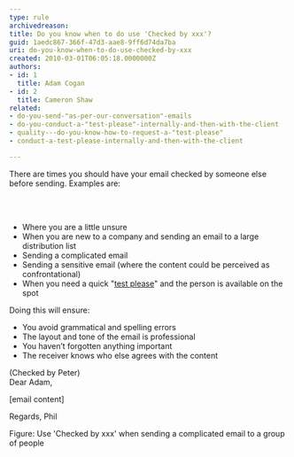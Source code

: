 ```yaml
---
type: rule
archivedreason: 
title: Do you know when to do use 'Checked by xxx'?
guid: 1aedc867-366f-47d3-aae8-9ff6d74da7ba
uri: do-you-know-when-to-do-use-checked-by-xxx
created: 2010-03-01T06:05:18.0000000Z
authors:
- id: 1
  title: Adam Cogan
- id: 2
  title: Cameron Shaw
related:
- do-you-send-"as-per-our-conversation"-emails
- do-you-conduct-a-"test-please"-internally-and-then-with-the-client
- quality---do-you-know-how-to-request-a-"test-please"
- conduct-a-test-please-internally-and-then-with-the-client

---
```



​There are times you should have your email checked by someone else before sending. Examples are&#58;<br>

<br><excerpt class='endintro'></excerpt><br>
<ul>
    <li>Where you are a little unsure</li>
    <li>When you are new to a company and sending an email to a large distribution list</li>
    <li>Sending a complicated email</li>
    <li>Sending a sensitive email (where the content could be perceived as confrontational)</li><li>When you need a quick &quot;<a href="/Management/RulesToSuccessfulProjects/Pages/InternalTestPlease.aspx">test please</a>&quot;&#160;an​d the person is available on the spot</li>
</ul>
<p>Doing this will ensure&#58;</p>
<ul>
    <li>You avoid grammatical and spelling errors </li>
    <li>The layout and tone of the email is professional </li>
    <li>You haven’t forgotten anything important </li>
    <li>The receiver knows who else agrees with the content </li>
</ul>
<div class="ms-rteCustom-GreyBox">
<p>
(Checked by Peter)&#160;<br>
Dear Adam,</p>
<p>[email content]
</p>
<p>Regards, Phil 
</p>
</div>
<span class="ms-rteCustom-FigureNormal">Figure&#58; Use 'Checked by xxx' when sending a complicated email to a group of people </span>



